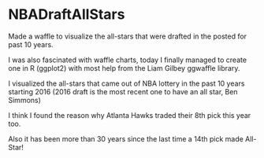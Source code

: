 # NBADraftAllStars
Made a waffle to visualize the all-stars that were drafted in the posted for past 10 years.

I was also fascinated with waffle charts, today I finally managed to create one in R (ggplot2) with most help from the Liam Gilbey ggwaffle library. 

I visualized the all-stars that came out of NBA lottery in the past 10 years starting 2016 (2016 draft is the most recent one to have an all star, Ben Simmons)

I think I found the reason why Atlanta Hawks traded their 8th pick this year too.

Also it has been more than 30 years since the last time a 14th pick made All-Star! 

